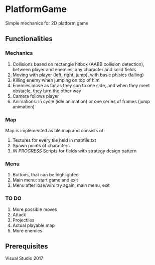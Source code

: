 # PlatformGame
Simple mechanics for 2D platform game
## Functionalities
### Mechanics
1. Collisions based on rectangle hitbox (AABB collision detection), between player and enemies, any character and solid fields
2. Moving with player (left, right, jump), with basic phisics (falling)
3. Killing enemy when jumping on top of him
4. Enemies move as far as they can to one side, and when they meet obstacle, they turn the other way
5. Camera follows player
6. Animations: in cycle (idle animation) or one series of frames (jump animation)
### Map
Map is implemented as tile map and consists of:
1. Textures for every tile held in mapfile.txt
2. Spawn points of characters
3. *IN PROGRESS* Scripts for fields with strategy design pattern
### Menu
1. Buttons, that can be highlighted
2. Main menu: start game and exit
3. Menu after lose/win: try again, main menu, exit
### TO DO
1. More possible moves
2. Attack
3. Projectiles
4. Actual playable map
5. More enemies
## Prerequisites
Visual Studio 2017



